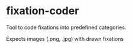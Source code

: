 # fixation-coder
Tool to code fixations into predefined categories.

Expects images (.png, .jpg) with drawn fixations
